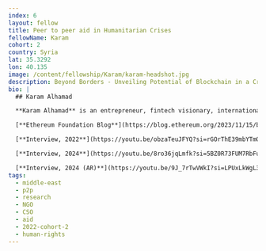 ```yaml
---
index: 6
layout: fellow
title: Peer to peer aid in Humanitarian Crises
fellowName: Karam
cohort: 2
country: Syria
lat: 35.3292
lon: 40.135
image: /content/fellowship/Karam/karam-headshot.jpg
description: Beyond Borders - Unveiling Potential of Blockchain in a Crisis - the case of Syria
bio: |
  ## Karam Alhamad

  **Karam Alhamad** is an entrepreneur, fintech visionary, international development professional, and human rights policy advocate. Karam founded [ZeFi,](https://zefi.com/en) an educational platform and community focused on fostering blockchain education and research custom-fit for the Syrian context. For the Fellowship, Karam conducted research that increases practical and culturally-sensitive understandings of how blockchains can solve problems in conflict settings.

  [**Ethereum Foundation Blog**](https://blog.ethereum.org/2023/11/15/beyond-borders-nb)

  [**Interview, 2022**](https://youtu.be/obzaTeuJFYQ?si=rGOrThE39mbYTmQa)

  [**Interview, 2024**](https://youtu.be/8ro36jqLmfk?si=5BZ0R73FUM7RbFuT)

  [**Interview, 2024 (AR)**](https://youtu.be/9J_7rTwVWkI?si=LPUxLkWgL3PMuonv)
tags:
  - middle-east
  - p2p
  - research
  - NGO
  - CSO
  - aid
  - 2022-cohort-2
  - human-rights
---
```

